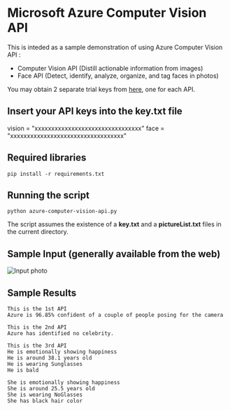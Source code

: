 # Microsoft Azure Computer Vision API
This is inteded as a sample demonstration of using Azure Computer Vision API :
- Computer Vision API (Distill actionable information from images)
- Face API (Detect, identify, analyze, organize, and tag faces in photos)

You may obtain 2 separate trial keys from [here](https://azure.microsoft.com/en-us/try/cognitive-services/), one for each API.

## Insert your API keys into the **key.txt** file
vision = "xxxxxxxxxxxxxxxxxxxxxxxxxxxxxxxx"
face = "xxxxxxxxxxxxxxxxxxxxxxxxxxxxxxxxxx"

## Required libraries
```linux
pip install -r requirements.txt
```

## Running the script
```linux
python azure-computer-vision-api.py
```
The script assumes the existence of a **key.txt** and a **pictureList.txt** files in the current directory.

## Sample Input (generally available from the web)
![Input photo](http://www.herworldplus.com/sites/default/files/Amber%20Kuo%20and%20Hong%20Kong%20actor%20Nick%20Cheung.jpg)

## Sample Results
```linux
This is the 1st API
Azure is 96.85% confident of a couple of people posing for the camera

This is the 2nd API
Azure has identified no celebrity.

This is the 3rd API
He is emotionally showing happiness
He is around 38.1 years old
He is wearing Sunglasses
He is bald

She is emotionally showing happiness
She is around 25.5 years old
She is wearing NoGlasses
She has black hair color

```
